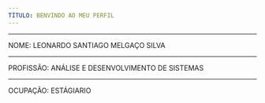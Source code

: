 ```yaml
---
TÍTULO: BENVINDO AO MEU PERFIL
---
```

---
NOME: LEONARDO SANTIAGO MELGAÇO SILVA

---
PROFISSÃO: ANÁLISE E DESENVOLVIMENTO DE SISTEMAS

---
OCUPAÇÃO: ESTÁGIARIO


